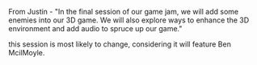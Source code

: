 From Justin - "In the final session of our game jam, we will add some enemies into our 3D game. We will also explore ways to enhance the 3D environment and add audio to spruce up our game."

this session is most likely to change, considering it will feature Ben McilMoyle.
